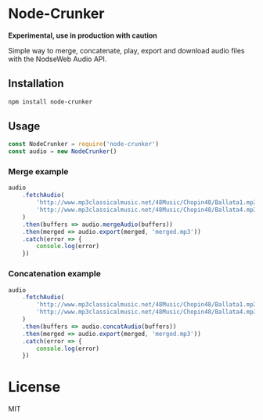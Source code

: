 # Node-Crunker

**Experimental, use in production with caution**

Simple way to merge, concatenate, play, export and download audio files with the NodseWeb Audio API.


## Installation

```sh
npm install node-crunker
```

## Usage

```javascript
const NodeCrunker = require('node-crunker')
const audio = new NodeCrunker()
```

### Merge example 

```javascript
audio
	.fetchAudio(
		'http://www.mp3classicalmusic.net/48Music/Chopin48/Ballata1.mp3',
		'http://www.mp3classicalmusic.net/48Music/Chopin48/Ballata4.mp3'
	)
	.then(buffers => audio.mergeAudio(buffers))
	.then(merged => audio.export(merged, 'merged.mp3'))
	.catch(error => {
		console.log(error)
	})
```

### Concatenation example

```javascript
audio
	.fetchAudio(
		'http://www.mp3classicalmusic.net/48Music/Chopin48/Ballata1.mp3',
		'http://www.mp3classicalmusic.net/48Music/Chopin48/Ballata4.mp3'
	)
	.then(buffers => audio.concatAudio(buffers))
	.then(merged => audio.export(merged, 'merged.mp3'))
	.catch(error => {
		console.log(error)
	})
```


# License

MIT

